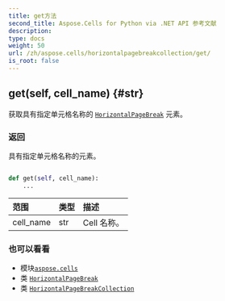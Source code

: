 ```yaml
---
title: get方法
second_title: Aspose.Cells for Python via .NET API 参考文献
description:
type: docs
weight: 50
url: /zh/aspose.cells/horizontalpagebreakcollection/get/
is_root: false
---
```

##  get(self, cell_name) {#str}
获取具有指定单元格名称的 [`HorizontalPageBreak`](/cells/python-net/zh/aspose.cells/horizontalpagebreak) 元素。


### 返回

具有指定单元格名称的元素。


```python

def get(self, cell_name):
    ...
```


|范围|类型|描述|
| :- | :- | :- |
| cell_name | str | Cell 名称。|



### 也可以看看
* 模块[`aspose.cells`](../../)
* 类 [`HorizontalPageBreak`](/cells/python-net/zh/aspose.cells/horizontalpagebreak)
* 类 [`HorizontalPageBreakCollection`](/cells/python-net/zh/aspose.cells/horizontalpagebreakcollection)
